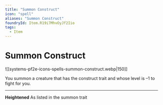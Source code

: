 ```yaml
---
title: "Summon Construct"
icon: "spell"
aliases: "Summon Construct"
foundryId: Item.R19i7MhvOyJf2Iio
tags:
  - Item
---
```


# Summon Construct
![[systems-pf2e-icons-spells-summon-construct.webp|150]]

You summon a creature that has the construct trait and whose level is –1 to fight for you.

* * *

**Heightened** As listed in the summon trait
